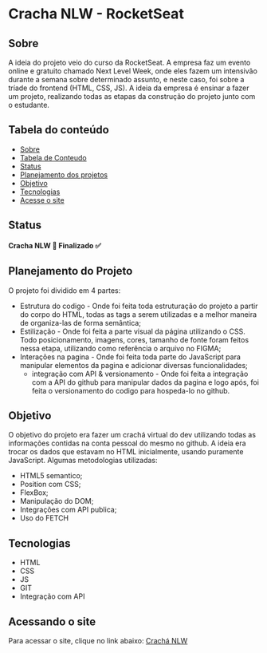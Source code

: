 # Cracha NLW - RocketSeat

## Sobre
  A ideia do projeto veio do curso da RocketSeat. A empresa faz um evento online e gratuito chamado Next Level Week, onde eles fazem um intensivão durante a semana sobre determinado assunto, e neste caso, foi sobre a tríade do frontend (HTML, CSS, JS).  A ideia da empresa é ensinar a fazer um projeto, realizando todas as etapas da construção do projeto junto com o estudante. 

## Tabela do conteúdo

   * [Sobre](#Sobre)
   * [Tabela de Conteudo](#tabela-de-conteudo)
   * [Status](#status)
   * [Planejamento dos projetos](#planejamento-dos-projetos)
   * [Objetivo](#objetivo)
   * [Tecnologias](#tecnologias)
   * [Acesse o site](#acesse-o-site)

## Status
 
  #### Cracha NLW 🚀 Finalizado ✅
  
## Planejamento do Projeto

O projeto foi dividido em 4 partes:
  
  * Estrutura do codigo - Onde foi feita toda estruturação do projeto a partir do corpo do HTML, todas as tags a serem utilizadas e a melhor maneira de organiza-las de forma semântica;
  * Estilização - Onde foi feita a parte visual da página utilizando o CSS. Todo posicionamento, imagens, cores, tamanho de fonte foram feitos nessa etapa, utilizando como referência o arquivo no FIGMA; 
  * Interações na pagina - Onde foi feita toda parte do JavaScript para manipular elementos da pagina e adicionar diversas funcionalidades;
    * integração com API & versionamento - Onde foi feita a integração com a API do github para manipular dados da pagina e logo após, foi feita o versionamento do codigo para hospeda-lo no github.
      

## Objetivo

  O objetivo do projeto era fazer um crachá virtual do dev utilizando todas as informações contidas na conta pessoal do mesmo no github. A ideia era trocar os dados que estavam no HTML inicialmente, usando puramente JavaScript.
  Algumas metodologias utilizadas:
   
   * HTML5 semantico;
   * Position com CSS;
   * FlexBox;
   * Manipulação do DOM;
   * Integrações com API publica;
   * Uso do FETCH



## Tecnologias

 * HTML
 * CSS
 * JS
 * GIT
 * Integração com API

## Acessando o site

Para acessar o site, clique no link abaixo:
<a href= "https://pedromarques-dev.github.io/cracha-nlw/" target= "_blank">Crachá NLW</a>
